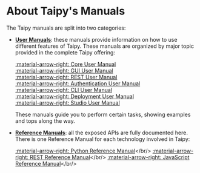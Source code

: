 # About Taipy's Manuals

The Taipy manuals are split into two categories:

- [**User Manuals**](usermans/index.md): these manuals provide information on how to use different
   features of Taipy. These manuals are organized by major topic provided in the complete Taipy
   offering:

    [:material-arrow-right: Core User Manual](core/index.md)<br/>
    [:material-arrow-right: GUI User Manual](gui/index.md)<br/>
    [:material-arrow-right: REST User Manual](rest/index.md)<br/>
    [:material-arrow-right: Authentication User Manual](auth/index.md)<br/>
    [:material-arrow-right: CLI User Manual](cli/index.md)<br/>
    [:material-arrow-right: Deployment User Manual](run-deploy/index.md)<br/>
    [:material-arrow-right: Studio User Manual](studio/index.md)<br/>

   These manuals guide you to perform certain tasks, showing examples and tops along the way.

- [**Reference Manuals**](refmans/index.md): all the exposed APIs are fully documented here.<br/>
   There is one Reference Manual for each technology involved in Taipy:

    [:material-arrow-right: Python Reference Manual](reference/index.md)</br/>
    [:material-arrow-right: REST Reference Manual](reference_rest/index.md)</br/>
    [:material-arrow-right: JavaScript Reference Manual](reference_guiext/index.md)</br/> 

